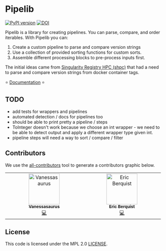 # Pipelib


[![PyPI version](https://badge.fury.io/py/pipelib.svg)](https://badge.fury.io/py/pipelib)
[![DOI](https://zenodo.org/badge/482741082.svg)](https://zenodo.org/badge/latestdoi/482741082)



Pipelib is a library for creating pipelines. You can parse, compare, and order iterables. With Pipelib you can:

1. Create a custom pipeline to parse and compare version strings
2. Use a collection of provided sorting functions for custom sorts.
3. Assemble different processing blocks to pre-process inputs first.

The initial ideas came from [Singularity Registry HPC (shpc)](https://github.com/singularityhub/singularity-hpc/blob/main/shpc/main/container/update/versions.py) that had a need to parse and compare version strings from docker container tags.

⭐️ [Documentation](https://vsoch.github.io/pipelib/) ⭐️


## TODO

 - add tests for wrappers and pipelines
 - automated detection / docs for pipelines too
 - should be able to print pretty a pipeline / steps
 - ToInteger doesn't work because we choose an int wrapper - we need to be able to detect output and apply a different wrapper type given int.
 - pipeline steps will need a way to sort / compare / filter

## Contributors

We use the [all-contributors](https://github.com/all-contributors/all-contributors)
tool to generate a contributors graphic below.

<!-- ALL-CONTRIBUTORS-LIST:START - Do not remove or modify this section -->
<!-- prettier-ignore-start -->
<!-- markdownlint-disable -->
<table>
  <tbody>
    <tr>
      <td align="center" valign="top" width="14.28%"><a href="https://vsoch.github.io"><img src="https://avatars.githubusercontent.com/u/814322?v=4?s=100" width="100px;" alt="Vanessasaurus"/><br /><sub><b>Vanessasaurus</b></sub></a><br /><a href="https://github.com/vsoch/pipelib/commits?author=vsoch" title="Code">💻</a></td>
      <td align="center" valign="top" width="14.28%"><a href="https://github.com/berquist"><img src="https://avatars.githubusercontent.com/u/727571?v=4?s=100" width="100px;" alt="Eric Berquist"/><br /><sub><b>Eric Berquist</b></sub></a><br /><a href="https://github.com/vsoch/pipelib/commits?author=berquist" title="Code">💻</a></td>
    </tr>
  </tbody>
</table>

<!-- markdownlint-restore -->
<!-- prettier-ignore-end -->

<!-- ALL-CONTRIBUTORS-LIST:END -->

## License

This code is licensed under the MPL 2.0 [LICENSE](LICENSE).
